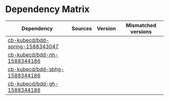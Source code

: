 # Dependency Matrix

Dependency | Sources | Version | Mismatched versions
---------- | ------- | ------- | -------------------
[cb-kubecd/bdd-spring-1588343047](https://github.com/cb-kubecd/bdd-spring-1588343047.git) |  | []() | 
[cb-kubecd/bdd-nh-1588344186](https://github.com/cb-kubecd/bdd-nh-1588344186.git) |  | []() | 
[cb-kubecd/bdd-sbhg-1588344186](https://github.com/cb-kubecd/bdd-sbhg-1588344186.git) |  | []() | 
[cb-kubecd/bdd-gh-1588344186](https://github.com/cb-kubecd/bdd-gh-1588344186.git) |  | []() | 
